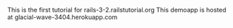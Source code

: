 This is the first tutorial for rails-3-2.railstutorial.org
This demoapp is hosted at glacial-wave-3404.herokuapp.com